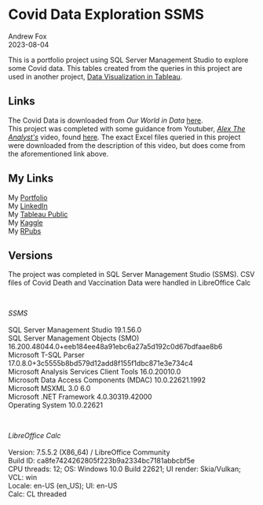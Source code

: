 # Covid Data Exploration SSMS

Andrew Fox
<br>2023-08-04

This is a portfolio project using SQL Server Management Studio to explore some Covid data. This tables created from the queries in this project are used in another project, [Data Visualization in Tableau](https://public.tableau.com/app/profile/andrew.fox3475/viz/CovidDataVisualizationDashboard_16911892016570/Dashboard1?publish=yes).

## Links
The Covid Data is downloaded from *Our World in Data* [here](https://www.youtube.com/redirect?event=video_description&redir_token=QUFFLUhqa0tmTFU0MmVoQVdLTzdzZ3V0RUdXeTI1SkEwZ3xBQ3Jtc0tta2IxRU1LbEotRVhKRURLaXphSVZkdWFWRjFBT2d1bXRVc3RPS0ZQSFJmbUtpTTI4TERZdHo0ZTlSV1V2bU9xTzl4MWZmamR6cThINm5yQjR5bnNNT2NFYnB0NldtY2lXekV4ZzJveEg2aURoTUM3QQ&q=https%3A%2F%2Fourworldindata.org%2Fcovid-deaths&v=qfyynHBFOsM).
<br>
This project was completed with some guidance from Youtuber, [*Alex The Analyst's*](https://www.youtube.com/@AlexTheAnalyst) video, found [here](https://www.youtube.com/watch?v=qfyynHBFOsM). The exact Excel files queried in this project were downloaded from the description of this video, but does come from the aforementioned link above. 

## My Links
My [Portfolio](https://andrewfox1.wordpress.com/data-science/)
<br>
My [LinkedIn](www.linkedin.com/in/ajfandrewjfox)
<br>
My [Tableau Public](https://public.tableau.com/app/profile/andrew.fox3475)
<br>
My [Kaggle](https://www.kaggle.com/andrewjfox)
<br>
My [RPubs](https://rpubs.com/AndrewFox)

## Versions
The project was completed in SQL Server Management Studio (SSMS). CSV files of Covid Death and Vaccination Data were handled in LibreOffice Calc

<br>

*SSMS*
<br>
<br>SQL Server Management Studio						    19.1.56.0
<br>SQL Server Management Objects (SMO)					16.200.48044.0+eeb184ee48a91ebc6a27a5d192c0d67bdfaae8b6
<br>Microsoft T-SQL Parser						          17.0.8.0+3c5555b8bd579d12add8f155f1dbc871e3e734c4
<br>Microsoft Analysis Services Client Tools		16.0.20010.0
<br>Microsoft Data Access Components (MDAC)			10.0.22621.1992
<br>Microsoft MSXML						                  3.0 6.0 
<br>Microsoft .NET Framework						        4.0.30319.42000
<br>Operating System						                10.0.22621

<br>

*LibreOffice Calc*
<br>
<br>Version: 7.5.5.2 (X86_64) / LibreOffice Community
<br>Build ID: ca8fe7424262805f223b9a2334bc7181abbcbf5e
<br>CPU threads: 12; OS: Windows 10.0 Build 22621; UI render: Skia/Vulkan; VCL: win
<br>Locale: en-US (en_US); UI: en-US
<br>Calc: CL threaded
